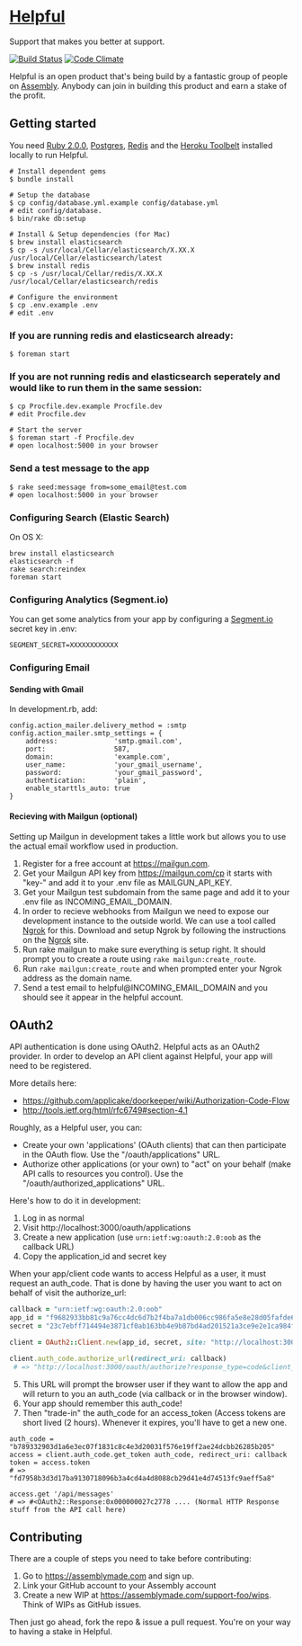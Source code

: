 # [Helpful](http://helpful.io)
Support that makes you better at support.

[![Build Status](https://travis-ci.org/asm-helpful/helpful-web.png?branch=master)](https://travis-ci.org/asm-helpful/helpful-web)
[![Code Climate](https://codeclimate.com/github/support-foo/web.png)](https://codeclimate.com/github/support-foo/web)

Helpful is an open product that's being build by a fantastic group of people on [Assembly](https://assemblymade.com/support-foo). Anybody can join in building this product and earn a stake of the profit.


## Getting started

You need [Ruby 2.0.0](https://www.ruby-lang.org), [Postgres](http://www.postgresql.org), [Redis](http://redis.io) and the [Heroku Toolbelt](https://toolbelt.heroku.com) installed locally to run Helpful.

    # Install dependent gems
    $ bundle install

    # Setup the database
    $ cp config/database.yml.example config/database.yml
    # edit config/database.
    $ bin/rake db:setup

    # Install & Setup dependencies (for Mac)
    $ brew install elasticsearch
    $ cp -s /usr/local/Cellar/elasticsearch/X.XX.X /usr/local/Cellar/elasticsearch/latest
    $ brew install redis
    $ cp -s /usr/local/Cellar/redis/X.XX.X /usr/local/Cellar/elasticsearch/redis

    # Configure the environment
    $ cp .env.example .env
    # edit .env

### If you are running redis and elasticsearch already:

    $ foreman start

### If you are not running redis and elasticsearch seperately and would like to run them in the same session:

    $ cp Procfile.dev.example Procfile.dev
    # edit Procfile.dev

    # Start the server
    $ foreman start -f Procfile.dev
    # open localhost:5000 in your browser

### Send a test message to the app

    $ rake seed:message from=some_email@test.com
    # open localhost:5000 in your browser

### Configuring Search (Elastic Search)

On OS X:

    brew install elasticsearch
    elasticsearch -f
    rake search:reindex
    foreman start

### Configuring Analytics (Segment.io)

You can get some analytics from your app by configuring a [Segment.io](https://segment.io/) secret key in .env:

    SEGMENT_SECRET=XXXXXXXXXXXX

### Configuring Email

#### Sending with Gmail

In development.rb, add:

    config.action_mailer.delivery_method = :smtp
    config.action_mailer.smtp_settings = {
        address:              'smtp.gmail.com',
        port:                 587,
        domain:               'example.com',
        user_name:            'your_gmail_username',
        password:             'your_gmail_password',
        authentication:       'plain',
        enable_starttls_auto: true
    }

#### Recieving with Mailgun (optional)

Setting up Mailgun in development takes a little work but allows you to use the
actual email workflow used in production.

1. Register for a free account at https://mailgun.com.
2. Get your Mailgun API key from https://mailgun.com/cp it starts with "key-"
and add it to your .env file as MAILGUN_API_KEY.
4. Get your Mailgun test subdomain from the same page and add it to your .env
file as INCOMING_EMAIL_DOMAIN.
5. In order to recieve webhooks from Mailgun we need to expose our development
instance to the outside world. We can use a tool called
[Ngrok](http://ngrok.com) for this. Download and setup Ngrok by following the
instructions on the [Ngrok](http://ngrok.com) site.
6. Run rake mailgun to make sure everything is setup right. It should prompt you
to create a route using `rake mailgun:create_route`.
7. Run `rake mailgun:create_route` and when prompted enter your Ngrok address
as the domain name.
8. Send a test email to helpful@INCOMING_EMAIL_DOMAIN and you should see it
appear in the helpful account.

## OAuth2

API authentication is done using OAuth2.  Helpful acts as an OAuth2 provider.  In order to develop an API client against
Helpful, your app will need to be registered.

More details here:

* https://github.com/applicake/doorkeeper/wiki/Authorization-Code-Flow
* http://tools.ietf.org/html/rfc6749#section-4.1

Roughly, as a Helpful user, you can:

* Create your own 'applications' (OAuth clients) that can then participate in the OAuth flow.  Use the "/oauth/applications" URL.
* Authorize other applications (or your own) to "act" on your behalf (make API calls to resources you control).  Use the "/oauth/authorized_applications" URL.

Here's how to do it in development:

1. Log in as normal
2. Visit http://localhost:3000/oauth/applications
3. Create a new application (use `urn:ietf:wg:oauth:2.0:oob` as the callback URL)
4. Copy the application_id and secret key

When your app/client code wants to access Helpful as a user, it must request an auth_code.  That is done by having the user you want to act on behalf of visit the authorize_url:

```ruby
callback = "urn:ietf:wg:oauth:2.0:oob"
app_id = "f9682933bb81c9a76cc4dc6d7b2f4ba7a1db006cc986fa5e8e28d05fafde6dd9"
secret = "23c7ebff714494e3871cf0ab163bb4e9b87bd4ad201521a3ce9e2e1ca984feda"

client = OAuth2::Client.new(app_id, secret, site: "http://localhost:3000/")

client.auth_code.authorize_url(redirect_uri: callback)
 # => "http://localhost:3000/oauth/authorize?response_type=code&client_id=f9682933bb81c9a76cc4dc6d7b2f4ba7a1db006cc986fa5e8e28d05fafde6dd9&redirect_uri=urn%3Aietf%3Awg%3Aoauth%3A2.0%3Aoob"
```

5. This URL will prompt the browser user if they want to allow the app and will return to you an auth_code (via callback or in the browser window).
6. Your app should remember this auth_code!
7. Then "trade-in" the auth_code for an access_token (Access tokens are short lived (2 hours).  Whenever it expires, you'll have to get a new one.

```
auth_code = "b789332903d1a6e3ec07f1831c8c4e3d20031f576e19ff2ae24dcbb26285b205"
access = client.auth_code.get_token auth_code, redirect_uri: callback
token = access.token
# => "fd7958b3d3d17ba9130718096b3a4cd4a4d8088cb29d41e4d74513fc9aeff5a8"

access.get '/api/messages'
# => #<OAuth2::Response:0x000000027c2778 .... (Normal HTTP Response stuff from the API call here)
```

## Contributing

There are a couple of steps you need to take before contributing:

1. Go to https://assemblymade.com and sign up.
2. Link your GitHub account to your Assembly account
3. Create a new WIP at https://assemblymade.com/support-foo/wips. Think of WIPs as GitHub issues.

Then just go ahead, fork the repo & issue a pull request. You're on your way to having a stake in Helpful.
